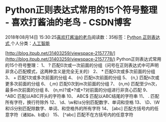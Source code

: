 
# Python正则表达式常用的15个符号整理 - 喜欢打酱油的老鸟 - CSDN博客


2018年08月14日 15:30:25[喜欢打酱油的老鸟](https://me.csdn.net/weixin_42137700)阅读数：35标签：[Python																](https://so.csdn.net/so/search/s.do?q=Python&t=blog)[正则表达式																](https://so.csdn.net/so/search/s.do?q=正则表达式&t=blog)[
							](https://so.csdn.net/so/search/s.do?q=Python&t=blog)个人分类：[人工智能																](https://blog.csdn.net/weixin_42137700/article/category/7820233)


[http://blog.itpub.net/31403259/viewspace-2157778/](http://blog.itpub.net/31403259/viewspace-2157778/)
Python正则表达式常用的15个符号整理：
1、 ? 匹配0次或一次前面的分组（问号在正则表达式中可声明非贪心匹配模式，这两种含义是完全无关的）
2、 * 匹配0次或多次前面的分组
3、 + 匹配1次或多次前面的分组
4、 {n} 匹配n次前面的分组
5、 {n,} 匹配n次或更多次前面的分组
6、 {,m} 匹配0次到m次前面的分组
7、 {n,m} 匹配至少n次，最多m次前面的分组
8、 {n,m}?或*?或+?对前面的分组进行非贪心匹配
9、 ^ABC 匹配以ABC开头的字符串
10、 ABC$ 匹配以ABC结尾的字符串
11、 . 匹配所有字符，换行符除外
12、 \d、\w和\s分别匹配数字、单词和空格
13、 \D、\W和\S分别匹配除数字、单词、和空格外的所有字符
14、 [abc] 匹配方括号内的任意字符（诸如a、b或c）
15、 [^abc] 匹配不在方括号内的任意字符

